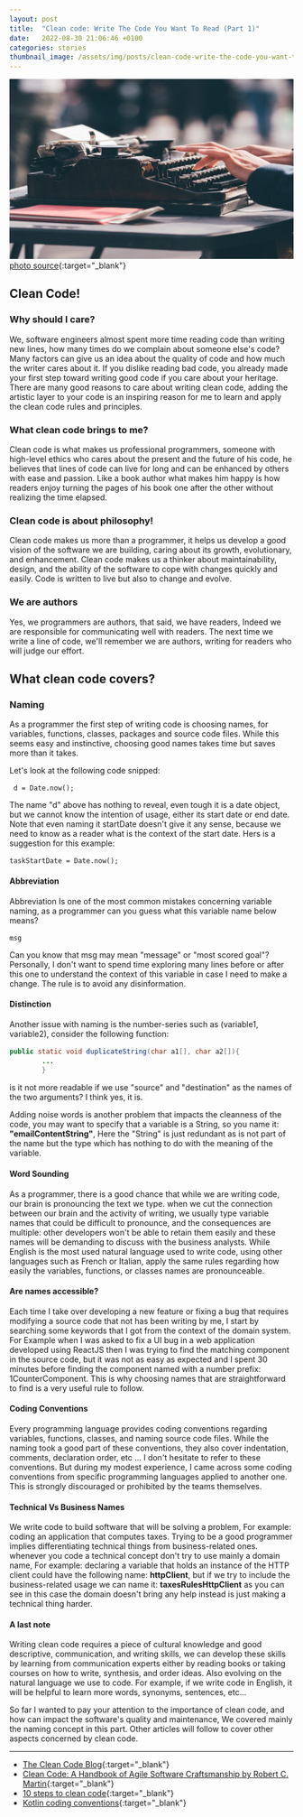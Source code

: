 ```yaml
---
layout: post
title:  "Clean code: Write The Code You Want To Read (Part 1)"
date:   2022-08-30 21:06:46 +0100
categories: stories
thumbnail_image: /assets/img/posts/clean-code-write-the-code-you-want-to-read.jpg
---
```

![author](/assets/img/posts/clean-code-write-the-code-you-want-to-read.jpg)
[photo source](https://unsplash.com/photos/FTNGfpYCpGM){:target="_blank"}

## Clean Code!
### Why should I care?
We, software engineers almost spent more time reading code than writing new lines, how many times do we complain about someone else's code? Many factors can give us an idea about
the quality of code and how much the writer cares about it. If you dislike reading bad code, you already made your first step toward writing good code if you care about
your heritage.
There are many good reasons to care about writing clean code, adding the artistic layer to your code is an inspiring reason for me to learn and apply the clean code rules and principles.

### What clean code brings to me?
Clean code is what makes us professional programmers, someone with high-level ethics who cares about the present and the future of his code, he believes that lines of code
can live for long and can be enhanced by others with ease and passion. Like a book author what makes him happy is how readers enjoy turning the pages of his book one after the other without realizing the time elapsed.

### Clean code is about philosophy!
Clean code makes us more than a programmer, it helps us develop a good vision of the software we are building, caring about its growth, evolutionary, and enhancement. Clean code makes us a thinker about
maintainability, design, and the ability of the software to cope with changes quickly and easily.
Code is written to live but also to change and evolve.

### We are authors
Yes, we programmers are authors, that said, we have readers, Indeed we are responsible for communicating well with readers. The next time we write a line of code, we'll remember
we are authors, writing for readers who will judge our effort.

## What clean code covers?

### Naming
As a programmer the first step of writing code is choosing names, for variables, functions, classes, packages and source code files.
While this seems easy and instinctive, choosing good names takes time but saves more than it takes.

Let's look at the following code snipped:
```shell
 d = Date.now();
```
The name "d" above has nothing to reveal, even tough it is a date object, but we cannot know the intention of usage, either its start date or end date.
Note that even naming it startDate doesn't give it any sense, because we need to know as a reader what is the context of the start date.
Hers is a suggestion for this example:
```shell
taskStartDate = Date.now();
```
#### Abbreviation
Abbreviation Is one of the most common mistakes concerning variable naming, as a programmer can you guess what this variable name below means?
```shell
msg
```
Can you know that msg may mean "message" or "most scored goal"? Personally, I don't want to spend time exploring many lines before
or after this one to understand the context of this variable in case I need to make a change. The rule is to avoid any disinformation.

#### Distinction
Another issue with naming is the number-series such as (variable1, variable2), consider the following function:
````java
public static void duplicateString(char a1[], char a2[]){
        ...
        }
````
is it not more readable if we use "source" and "destination" as the names of the two arguments? I think yes, it is.

Adding noise words is another problem that impacts the cleanness of the code, you may want  to specify that a variable is 
a String, so you name it: __"emailContentString"__, Here the "String" is just redundant as is not part of the name but the type
which has nothing to do with the meaning of the variable.

#### Word Sounding
As a programmer, there is a good chance that while we are writing code, our brain is pronouncing the text we type. when we cut the connection
between our brain and the activity of writing, we usually type variable names that could be difficult to pronounce, and the consequences
are multiple: other developers won't be able to retain them easily and these names will be demanding to discuss with the business analysts.
While English is the most used natural language used to write code, using other languages such as  French or Italian, apply the same rules regarding
how easily the variables, functions, or classes names are pronounceable.

#### Are names accessible?
Each time I take over developing a new feature or fixing a bug that requires modifying a source code that not has been writing by me,
I start by searching some keywords that I got from the context of the domain system. For Example when I was asked to fix
a UI bug in a web application developed using ReactJS then I was trying to find the matching component in the source code, but it was not as
easy as expected and I spent 30 minutes before finding the component named with a number prefix: 1CounterComponent. This is why
choosing names that are straightforward to find is a very useful rule to follow.


#### Coding Conventions
Every programming language provides coding conventions regarding variables, functions, classes, and naming source code files. While
the naming took a good part of these conventions, they also cover indentation, comments, declaration order, etc ...
I don't hesitate to refer to these conventions. But during my modest experience, I came across some coding conventions
from specific programming languages applied to another one. This is strongly discouraged or prohibited by the teams themselves.

#### Technical Vs Business Names
We write code to build software that will be solving a problem, For example: coding an application that computes taxes.
Trying to be a good programmer implies differentiating technical things from business-related ones. whenever you code
a technical concept don't try to use mainly a domain name, For example: declaring a variable that holds an instance of the
HTTP client could have the following name: __httpClient__, but if we try to include the business-related usage we can name it:
__taxesRulesHttpClient__ as you can see in this case the domain doesn't bring any help instead is just making a technical
thing harder.

#### A last note
Writing clean code requires a piece of cultural knowledge and good descriptive, communication, and writing skills, we can develop
these skills by learning from communication experts either by reading books or taking courses on how to write, synthesis, and
order ideas. Also evolving on the natural language we use to code. For example, if we write code in English, it will be helpful
to learn more words, synonyms, sentences, etc...

So far I wanted to pay your attention to the importance of clean code, and how can impact the software's quality and maintenance,
We covered mainly the naming concept in this part. Other articles will follow to cover other aspects concerned by clean code.

----

* [The Clean Code Blog](https://blog.cleancoder.com/){:target="_blank"}
* [Clean Code: A Handbook of Agile Software Craftsmanship by Robert C. Martin](https://www.oreilly.com/library/view/clean-code-a/9780136083238/){:target="_blank"}
* [10 steps to clean code](https://www.pluralsight.com/blog/software-development/10-steps-to-clean-code){:target="_blank"}
* [Kotlin coding conventions](https://kotlinlang.org/docs/coding-conventions.html){:target="_blank"}

